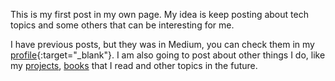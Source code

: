 ---
---

This is my first post in my own page. My idea is keep posting about tech topics and some others that can be interesting for me.

I have previous posts, but they was in Medium, you can check them in my [profile](https://medium.com/@geovanny_cordero){:target="_blank"}. I am also going to post about other things I do, like my [projects](/project.html), [books](/todo.html) that I read and other topics in the future.
